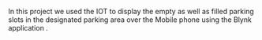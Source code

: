 In this project we used the IOT to display the empty as well as filled parking slots in the designated parking area over the Mobile phone using the Blynk application .
